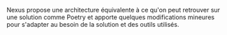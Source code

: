 Nexus propose une architecture équivalente à ce qu'on peut retrouver sur une solution comme Poetry et apporte quelques modifications mineures pour s'adapter au besoin de la solution et des outils utilisés.